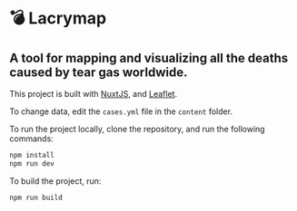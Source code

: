 # 💣 Lacrymap

## A tool for mapping and visualizing all the deaths caused by tear gas worldwide.

This project is built with [NuxtJS](https://nuxtjs.org/), and [Leaflet](https://leafletjs.com/).

To change data, edit the `cases.yml` file in the `content` folder.

To run the project locally, clone the repository, and run the following commands:

```bash
npm install
npm run dev
```

To build the project, run:

```bash
npm run build
```
